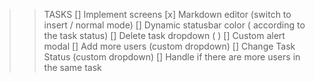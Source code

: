 > > TASKS
> > [] Implement screens
> > [x] Markdown editor (switch to insert / normal mode)
> > [] Dynamic statusbar color ( according to the task status)
> > [] Delete task dropdown ( )
> > [] Custom alert modal
> > [] Add more users (custom dropdown)
> > [] Change Task Status (custom dropdown)
> > [] Handle if there are more users in the same task
